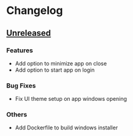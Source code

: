 # Changelog

## [Unreleased](https://github.com/super-bunny/lumos/tree/dev)

### Features

- Add option to minimize app on close
- Add option to start app on login

### Bug Fixes

- Fix UI theme setup on app windows opening

### Others

- Add Dockerfile to build windows installer